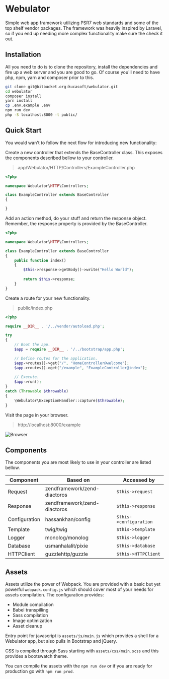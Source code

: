 # Webulator

Simple web app framework utilizing PSR7 web standards and some of the top shelf vendor packages. The framework was heavily inspired by Laravel, so if you end up needing more complex functionality make sure the check it out.

## Installation

All you need to do is to clone the repository, install the dependencies and fire up a web server and you are good to go. Of course you'll need to have php, npm, yarn and composer prior to this.

```bash
git clone git@bitbucket.org:kucasoft/webulator.git
cd webulator
composer install
yarn install
cp .env.example .env
npm run dev
php -S localhost:8000 -t public/
```  

## Quick Start

You would wan't to follow the next flow for introducing new functionality:

Create a new controller that extends the BaseController class. This exposes the components described bellow to your controller.

> app/Webulator/HTTP/Controllers/ExampleController.php

```php
<?php

namespace Webulator\HTTP\Controllers;

class ExampleController extends BaseController
{

}
```

Add an action method, do your stuff and return the response object. Remember, the response property is provided by the BaseController.

```php
<?php

namespace Webulator\HTTP\Controllers;

class ExampleController extends BaseController
{
    public function index()
    {
        $this->response->getBody()->write("Hello World");
        
        return $this->response;
    }
}
``` 

Create a route for your new functionality.

> public/index.php

```php
<?php

require __DIR__ . '/../vendor/autoload.php';

try
{
    // Boot the app.
    $app = require __DIR__ . '/../bootstrap/app.php';

    // Define routes for the application.
    $app->routes()->get("/", "HomeController@welcome");
    $app->routes()->get("/example", "ExampleController@index");
    
    // Execute.
    $app->run();
}
catch (Throwable $throwable)
{
    \Webulator\ExceptionHandler::capture($throwable);
}
```

Visit the page in your browser.

> http://localhost:8000/example

![Browser](http://i64.tinypic.com/99i838.png)

## Components

The components you are most likely to use in your controller are listed bellow.

| Component     | Based on                     | Accessed by            |
|---------------|------------------------------|------------------------|
| Request       | zendframework/zend-diactoros | `$this->request`       |
| Response      | zendframework/zend-diactoros | `$this->response`      |
| Configuration | hassankhan/config            | `$this->configuration` |
| Template      | twig/twig                    | `$this->template`      |
| Logger        | monolog/monolog              | `$this->logger`        |
| Database      | usmanhalalit/pixie           | `$this->database`      |
| HTTPClient    | guzzlehttp/guzzle            | `$this->HTTPClient`    |

## Assets

Assets utilize the power of Webpack. You are provided with a basic but yet powerful `webpack.config.js` which should cover most of your needs for assets compilation. The configuration provides:

- Module compilation
- Babel transpilling
- Sass compilation
- Image optimization
- Asset cleanup

Entry point for javascript is `assets/js/main.js` which provides a shell for a Webulator app, but also pulls in Bootstrap and jQuery.

CSS is compiled through Sass starting with `assets/css/main.scss` and this provides a bootswatch theme.

You can compile the assets with the `npm run dev` or if you are ready for production go with `npm run prod`.

